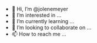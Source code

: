 - 👋 Hi, I’m @jolenemeyer
- 👀 I’m interested in ...
- 🌱 I’m currently learning ...
- 💞️ I’m looking to collaborate on ...
- 📫 How to reach me ...

<!---
jolenemeyer/jolenemeyer is a ✨ special ✨ repository because its `README.md` (this file) appears on your GitHub profile.
You can click the Preview link to take a look at your changes.
--->
